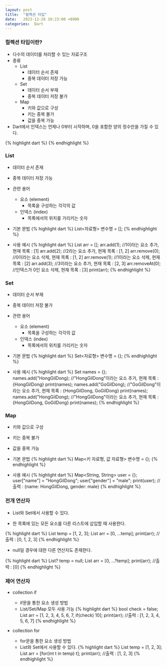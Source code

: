 ```yaml
---
layout: post
title:  "컬렉션 타입"
date:   2023-12-28 10:23:00 +0900
categories:  Dart
---
```


### 컬렉션 타입이란?

- 다수의 데이터를 처리할 수 있는 자료구조
- 종류
    - List
        - 데이터 순서 존재
        - 중복 데이터 저장 가능
    - Set
        - 데이터 순서 부재
        - 중복 데이터 저장 불가
    - Map
        - 키와 값으로 구성
        - 키는 중복 불가
        - 값을 중복 가능
- Dart에서 인덱스는 언제나 0부터 시작하며, 0을 포함한 양의 정수만을 가질 수 있다.

{% highlight dart %}
{% endhighlight %}

### List

- 데이터 순서 존재
- 중복 데이터 저장 가능
- 관련 용어
    - 요소 (element)
        - 목록을 구성하는 각각의 값
    - 인덱스 (index)
        - 목록에서의 위치를 가리키는 숫자

- 기본 문법
{% highlight dart %}
List<자료형> 변수명 = [];
{% endhighlight %}

- 사용 예시
{% highlight dart %}
List<int> arr = [];
arr.add(1); //1이라는 요소 추가, 현재 목록 : [1]
arr.add(2); //2라는 요소 추가, 현재 목록 : [1, 2]
arr.remove(0); //0이라는 요소 삭제, 현재 목록 : [1, 2]
arr.remove(1); //1이라는 요소 삭제, 현재 목록 : [2]
arr.add(3); //3이라는 요소 추가, 현재 목록 : [2, 3]
arr.removeAt(0); //인덱스가 0인 요소 삭제, 현재 목록 : [3]
print(arr);
{% endhighlight %}

### Set

- 데이터 순서 부재
- 중복 데이터 저장 불가
- 관련 용어
    - 요소 (element)
        - 목록을 구성하는 각각의 값
    - 인덱스 (index)
        - 목록에서의 위치를 가리키는 숫자

- 기본 문법
{% highlight dart %}
Set<자료형> 변수명 = {};
{% endhighlight %}

- 사용 예시
{% highlight dart %}
Set<String> names = {};
names.add("HongGilDong); //"HongGilDong"이라는 요소 추가, 현재 목록 : {HongGilDong}
print(names);
names.add("GoGilDong); //"GoGilDong"이라는 요소 추가, 현재 목록 : {HongGilDong, GoGilDong}
print(names);
names.add("HongGilDong); //"HongGilDong"이라는 요소 추가, 현재 목록 : {HongGilDong, GoGilDong}
print(names);
{% endhighlight %}

### Map

- 키와 값으로 구성
- 키는 중복 불가
- 값을 중복 가능

- 기본 문법
{% highlight dart %}
Map<키 자료형, 값 자료형> 변수명 = {};
{% endhighlight %}

- 사용 예시
{% highlight dart %}
Map<String, String> user = {};
user["name"] = "HongGilDong";
user["gender"] = "male";
print(user); //출력 : {name: HongGilDong, gender: male}
{% endhighlight %}

### 전개 연산자

- List와 Set에서 사용할 수 있다.

- 한 목록에 있는 모든 요소를 다른 리스트에 삽입할 때 사용한다.

{% highlight dart %}
List<int> temp = [1, 2, 3];
List<int> arr = [0, ...temp];
print(arr); //출력 : [0, 1, 2, 3]
{% endhighlight %}

- null일 경우에 대한 다른 연산자도 존재한다.

{% highlight dart %}
List<int>? temp = null;
List<int> arr = [0, ...?temp];
print(arr); //출력 : [0]
{% endhighlight %}

### 제어 연산자

- collection if
    - if문을 통한 요소 생성 방법
    - List/Set/Map 모두 사용 가능
{% highlight dart %}
bool check = false;
List<int> arr = [1, 2, 3, 4, 5, 6, 7, if(check) 10];
print(arr); //출력 : [1, 2, 3, 4, 5, 6, 7]
{% endhighlight %}

- collection for
    - for문을 통한 요소 생성 방법
    - List와 Set에서 사용할 수 있다.
{% highlight dart %}
List<int> temp = [1, 2, 3];
List<int> arr = [for(int t in temp) t];
print(arr); //출력 : [1, 2, 3]
{% endhighlight %}